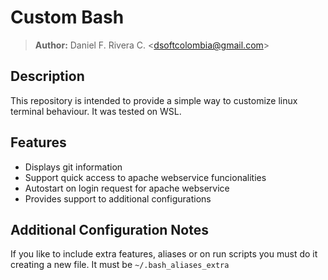 # Custom Bash

> **Author:** Daniel F. Rivera C. <<dsoftcolombia@gmail.com>>

## Description

This repository is intended to provide a simple way to customize linux terminal behaviour. It was tested on WSL.

## Features

* Displays git information
* Support quick access to apache webservice funcionalities
* Autostart on login request for apache webservice
* Provides support to additional configurations

## Additional Configuration Notes

If you like to include extra features, aliases or on run scripts you must do it creating a new file. It must be `~/.bash_aliases_extra`